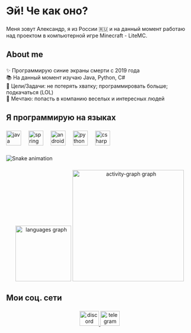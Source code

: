 <h1 align="left">Эй! Че как оно?</h1>

###

<p align="left">Меня зовут Александр, я из России 🇷🇺  и на данный момент работаю над проектом в компьютерной игре Minecraft - LiteMC.</p>

###

<h2 align="left">About me</h2>

###

<p align="left">✨ Программирую синие экраны смерти с 2019 года<br>📚 На данный момент изучаю Java, Python, C#<br>🎯 Цели/Задачи: не потерять хватку; программировать больше; подкачаться (LOL)<br>👻 Мечтаю: попасть в компанию веселых и интересных людей</p>

###

<h2 align="left">Я программирую на языках</h2>

###

<div align="left">
  <img src="https://cdn.jsdelivr.net/gh/devicons/devicon/icons/java/java-original.svg" height="40" alt="java logo"  />
  <img width="12" />
  <img src="https://cdn.jsdelivr.net/gh/devicons/devicon/icons/spring/spring-original.svg" height="40" alt="spring logo"  />
  <img width="12" />
  <img src="https://cdn.jsdelivr.net/gh/devicons/devicon/icons/android/android-original.svg" height="40" alt="android logo"  />
  <img width="12" />
  <img src="https://cdn.jsdelivr.net/gh/devicons/devicon/icons/python/python-original.svg" height="40" alt="python logo"  />
  <img width="12" />
  <img src="https://cdn.jsdelivr.net/gh/devicons/devicon/icons/csharp/csharp-original.svg" height="40" alt="csharp logo"  />
</div>

###

<img src="https://raw.githubusercontent.com/sancheelaaaa/sancheelaaaa/output/snake.svg" alt="Snake animation" />

###

<div align="center">
  <img src="https://github-readme-stats.vercel.app/api/top-langs?username=sancheelaaaa&locale=en&hide_title=false&layout=compact&card_width=320&langs_count=5&theme=dracula&hide_border=false&order=2" height="150" alt="languages graph"  />
  <img src="https://github-readme-activity-graph.vercel.app/graph?username=sancheelaaaa&radius=16&theme=react&area=true&order=5" height="300" alt="activity-graph graph"  />
</div>

###

<h2 align="left">Мои соц. сети</h2>

###

<div align="center">
  <a href="https://discord.com/users/348739422360961046/" target="_blank">
    <img src="https://raw.githubusercontent.com/maurodesouza/profile-readme-generator/master/src/assets/icons/social/discord/default.svg" width="52" height="40" alt="discord logo"  />
  </a>
  <a href="https://t.me/sancheelaaa" target="_blank">
    <img src="https://raw.githubusercontent.com/maurodesouza/profile-readme-generator/master/src/assets/icons/social/telegram/default.svg" width="52" height="40" alt="telegram logo"  />
  </a>
</div>

###
